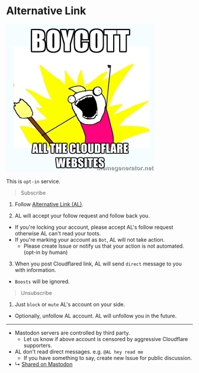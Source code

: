 # Alternative Link


![](../image/meme/meme_all_the_cloudflare_websites.jpg)


This is `opt-in` service.


> Subscribe

1. Follow [Alternative Link (AL)](https://mamot.fr/@altlink).

2. AL will accept your follow request and follow back you.
  - If you're locking your account, please accept AL's follow request otherwise AL can't read your toots.
  - If you're marking your account as `Bot`, AL will not take action.
    - Please create Issue or notify us that your action is not automated. (opt-in by human)

3. When you post Cloudflared link, AL will send `direct` message to you with information.
  - `Boosts` will be ignored.


> Unsubscribe

1. Just `block` or `mute` AL's account on your side.
  - Optionally, unfollow AL account. AL will unfollow you in the future.


---

- Mastodon servers are controlled by third party.
  - Let us know if above account is censored by aggressive Cloudflare supporters.
- AL don't read direct messages. e.g. `@AL hey read me`
  - If you have something to say, create new Issue for public discussion.
- ↳ [Shared on Mastodon](shared_on_mastodon.md)

<a rel="me" href="https://mamot.fr/@altlink"></a>
